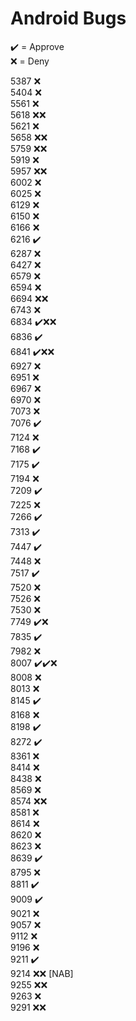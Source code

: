 # Android Bugs

✔️ = Approve  
❌ = Deny

5387 ❌  
5404 ❌  
5561 ❌  
5618 ❌❌  
5621 ❌  
5658 ❌❌  
5759 ❌❌  
5919 ❌  
5957 ❌❌  
6002 ❌  
6025 ❌  
6129 ❌  
6150 ❌  
6166 ❌  
6216 ✔️  
6287 ❌  
6427 ❌  
6579 ❌  
6594 ❌  
6694 ❌❌  
6743 ❌  
6834 ✔️❌❌  
6836 ✔️  
6841 ✔️❌❌  
6927 ❌  
6951 ❌  
6967 ❌  
6970 ❌  
7073 ❌  
7076 ✔️  
7124 ❌  
7168 ✔️  
7175 ✔️  
7194 ❌  
7209 ✔️  
7225 ❌  
7266 ✔️  
7313 ✔️  
7447 ✔️  
7448 ❌  
7517 ✔️  
7520 ❌  
7526 ❌  
7530 ❌  
7749 ✔️❌  
7835 ✔️  
7982 ❌  
8007 ✔️✔️❌  
8008 ❌  
8013 ❌  
8145 ✔️  
8168 ❌  
8198 ✔️  
8272 ✔️  
8361 ❌  
8414 ❌  
8438 ❌  
8569 ❌  
8574 ❌❌  
8581 ❌  
8614 ❌  
8620 ❌  
8623 ❌  
8639 ✔️  
8795 ❌  
8811 ✔️  
9009 ✔️  
9021 ❌  
9057 ❌  
9112 ❌  
9196 ❌  
9211 ✔️  
9214 ❌❌ [NAB]  
9255 ❌❌  
9263 ❌  
9291 ❌❌
